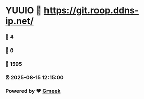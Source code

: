 # YUUIO :link: https://git.roop.ddns-ip.net/ 
### :page_facing_up: [4](https://git.roop.ddns-ip.net//tag.html) 
### :speech_balloon: 0 
### :hibiscus: 1595 
### :alarm_clock: 2025-08-15 12:15:00 
### Powered by :heart: [Gmeek](https://github.com/Meekdai/Gmeek)
